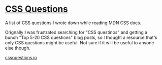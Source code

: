 # [CSS Questions](http://cssquestions.io/)


A list of CSS questions I wrote down while reading MDN CSS docs.

Orignally I was frustrated searching for "CSS questinos" and getting a bunch "Top 5-20 CSS questions" blog posts, so I thought a resource that's only CSS questions might be useful. Not sure if it will be useful to anyone else though.

[cssquestions.io](http://cssquestions.io/)
